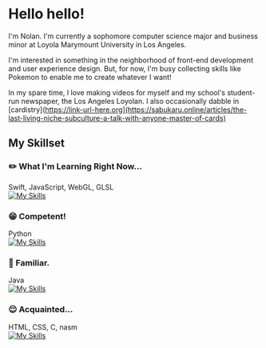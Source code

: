 # Hello hello!

I'm Nolan. I'm currently a sophomore computer science major and business minor at Loyola Marymount University in Los Angeles. 

I'm interested in something in the neighborhood of front-end development and user experience design. But, for now, I'm busy collecting skills like Pokemon to enable me to create whatever I want! 

In my spare time, I love making videos for myself and my school's student-run newspaper, the Los Angeles Loyolan. I also occasionally dabble in [cardistry](https://link-url-here.org](https://sabukaru.online/articles/the-last-living-niche-subculture-a-talk-with-anyone-master-of-cards)

## My Skillset

### :pencil2: What I'm Learning Right Now...
Swift, JavaScript, WebGL, GLSL\
[![My Skills](https://skillicons.dev/icons?i=swift,js)](https://skillicons.dev)

### :grin: Competent!
Python\
[![My Skills](https://skillicons.dev/icons?i=py)](https://skillicons.dev)

### :slightly_smiling_face: Familiar.
Java\
[![My Skills](https://skillicons.dev/icons?i=java)](https://skillicons.dev)

### :relieved: Acquainted...
HTML, CSS, C, nasm\
[![My Skills](https://skillicons.dev/icons?i=html,css,c)](https://skillicons.dev)


<!--
**nndpznn/nndpznn** is a ✨ _special_ ✨ repository because its `README.md` (this file) appears on your GitHub profile.

Here are some ideas to get you started:

- 🔭 I’m currently working on ...
- 🌱 I’m currently learning ...
- 👯 I’m looking to collaborate on ...
- 🤔 I’m looking for help with ...
- 💬 Ask me about ...
- 📫 How to reach me: ...
- 😄 Pronouns: ...
- ⚡ Fun fact: ...
-->
